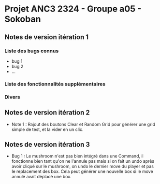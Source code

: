 # Projet ANC3 2324 - Groupe a05 - Sokoban

## Notes de version itération 1

### Liste des bugs connus

* bug 1
* bug 2
* ...

### Liste des fonctionnalités supplémentaires

### Divers

## Notes de version itération 2

- Note 1 :
  Rajout des boutons Clear et Random Grid pour générer une grid simple de test, et la vider en un clic.



## Notes de version itération 3

- Bug 1 :
  Le mushroom n'est pas bien intégré dans une Command, il fonctionne bien tant qu'on ne l'annule pas mais si on fait un undo après avoir cliqué sur le mushroom,
  on undo le dernier move du player et pas le replacement des box. Cela peut générer une nouvelle box si le move annulé avait déplacé une box.